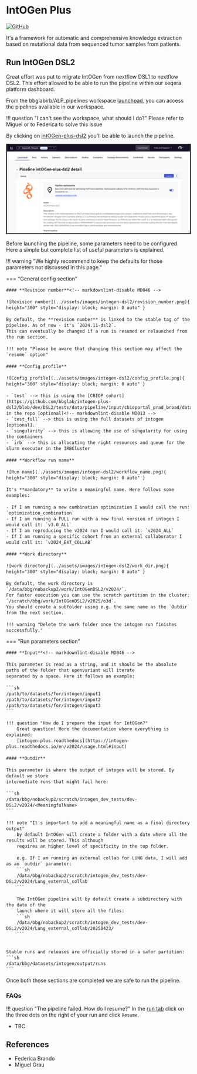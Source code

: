 # IntOGen Plus

<!-- 
TODO: Brief introduction on what is intogen - its website and its purpose, use webs and repo as reference.
-->
[![GitHub](https://img.shields.io/badge/github-%23121011.svg?style=for-the-badge&logo=github&logoColor=white)](https://github.com/bbglab/intogen-plus-dsl2/)<!-- markdownlint-disable MD013 -->

It's a framework for automatic and comprehensive knowledge extraction based on mutational data from
sequenced tumor samples from patients.

## Run IntOGen DSL2

Great effort was put to migrate IntOGen from nextflow DSL1 to nextflow DSL2. This effort allowed to be able to run the
pipeline within our seqera platform dashboard.

From the bbglabirb/ALP_pipelines workspace [launchpad](https://cloud.seqera.io/orgs/bbglabirb/workspaces/ALP_pipelines/launchpad),
you can access the pipelines available in our workspace.

!!! question "I can't see the workspace, what should I do?"
    Please refer to Miguel or to Federica to solve this issue

By clicking on [intOGen-plus-dsl2](https://cloud.seqera.io/orgs/bbglabirb/workspaces/ALP_pipelines/launchpad/217132460501467?sourceWorkspaceId=97012242959019)
you'll be able to launch the pipeline.

![alt text](../assets/images/intogen-dsl2/intogen_seqera.png)

Before launching the pipeline, some parameters need to be configured. Here a simple but complete list of
useful parameters is explained.

!!! warning "We highly recommend to keep the defaults for those parameters not discussed in this page."

=== "General config section"

    #### **Revision number**<!-- markdownlint-disable MD046 -->
    
    ![Revision number](../assets/images/intogen-dsl2/revision_number.png){ height="300" style="display: block; margin: 0 auto" }

    By default, the **revision number** is linked to the stable tag of the pipeline. As of now - it's `2024.11-dsl2`. 
    This can eventually be changed if a run is resumed or relaunched from the run section.

    !!! note "Please be aware that changing this section may affect the `resume` option"

    #### **Config profile**

    ![Config profile](../assets/images/intogen-dsl2/config_profile.png){ height="300" style="display: block; margin: 0 auto" }

    - `test` --> this is using the [CBIOP cohort](https://github.com/bbglab/intogen-plus-dsl2/blob/dev/DSL2/tests/data/pipeline/input/cbioportal_prad_broad/data_mutations_extended.txt) in the repo [optional]<!-- markdownlint-disable MD013 -->
    - `test_full` --> this is using the full datasets of intogen [optional].
    - `singularity` --> this is allowing the use of singularity for using the containers
    - `irb` --> this is allocating the right resources and queue for the slurm executor in the IRBCluster

    #### **Workflow run name**

    ![Run name](../assets/images/intogen-dsl2/workflow_name.png){ height="300" style="display: block; margin: 0 auto" }

    It's **mandatory** to write a meaningful name. Here follows some examples:

    - If I am running a new combination optimization I would call the run: `optimization_combination`
    - If I am running a FULL run with a new final version of intogen I would call it: `v3.0_ALL`
    - If I am reproducing the v2024 run I would call it: `v2024_ALL`
    - If I am running a specific cohort from an external collaborator I would call it: `v2024_EXT_COLLAB`

    #### **Work directory**

    ![work directory](../assets/images/intogen-dsl2/work_dir.png){ height="300" style="display: block; margin: 0 auto" }
    
    By default, the work directory is `/data/bbg/nobackup2/work/IntOGenDSL2/v2024/`.
    For faster execution you can use the scratch partition in the cluster: `/scratch/bbg/work/IntOGenDSL2/v2025/o3d`.
    You should create a subfolder using e.g. the same name as the `Outdir` from the next section.
    
    !!! warning "Delete the work folder once the intogen run finishes successfully."
    

=== "Run parameters section"

    #### **Input**<!-- markdownlint-disable MD046 -->

    This parameter is read as a string, and it should be the absolute paths of the folder that openvariant will iterate
    separated by a space. Here it follows an example:

    ```sh
    /path/to/datasets/for/intogen/input1 /path/to/datasets/for/intogen/input2 /path/to/datasets/for/intogen/input3
    ```

    !!! question "How do I prepare the input for IntOGen?"
        Great question! Here the documentation where everything is explained: 
        [intogen-plus.readthedocs](https://intogen-plus.readthedocs.io/en/v2024/usage.html#input)

    #### **Outdir**

    This parameter is where the output of intogen will be stored. By default we store
    intermediate runs that might fail here:

    ```sh
    /data/bbg/nobackup2/scratch/intogen_dev_tests/dev-DSL2/v2024/<MeaningfulName>
    ```

    !!! note "It's important to add a meaningful name as a final directory output"
        by default IntOGen will create a folder with a date where all the results will be stored. This although
        requires an higher level of specificity in the top folder.

        e.g. If I am running an external collab for LUNG data, I will add as an `outdir` parameter:
        ```sh
        /data/bbg/nobackup2/scratch/intogen_dev_tests/dev-DSL2/v2024/Lung_external_collab
        ```
        
        The IntOGen pipeline will by default create a subdirectory with the date of the
        launch where it will store all the files:
        ```sh
        /data/bbg/nobackup2/scratch/intogen_dev_tests/dev-DSL2/v2024/Lung_external_collab/20250423/
        ```


    Stable runs and releases are officially stored in a safer partition: 
    ```sh
    /data/bbg/datasets/intogen/output/runs
    ```

Once both those sections are completed we are safe to run the pipeline.

### FAQs

!!! question "The pipeline failed. How do I resume?"
    In the [run tab](https://cloud.seqera.io/orgs/bbglabirb/workspaces/bbglab/watch) click on the three
    dots on the right of your run and click `Resume`.

- TBC

## References

- Federica Brando
- Miguel Grau
